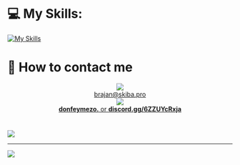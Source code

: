
# 💻 My Skills:
[![My Skills](https://skillicons.dev/icons?i=html,css,js,ts,jquery,php,lua,py,mysql,sqlite,figma)](https://skillicons.dev)

# 📩 How to contact me
<p align="center">
  <a href="https://skillicons.dev">
     <img src="https://skillicons.dev/icons?i=gmail" /> <br>
    brajan@skiba.pro <br>
     <img src="https://skillicons.dev/icons?i=discord" /> <br>
    <b>donfeymezo.</b> or <b>discord.gg/6ZZUYcRxja</b>
  </a>
</p>

#   
![](https://quotes-github-readme.vercel.app/api?type=horizontal&theme=tokyonight)

---
[![](https://visitcount.itsvg.in/api?id=feymez&icon=0&color=1)](https://visitcount.itsvg.in)

<!-- Proudly created with GPRM ( https://gprm.itsvg.in ) -->
